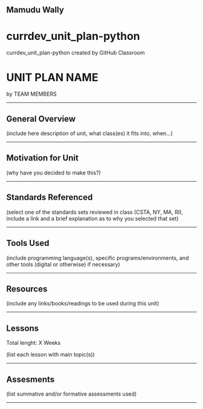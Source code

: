 ## Mamudu Wally

# currdev_unit_plan-python
currdev_unit_plan-python created by GitHub Classroom

# UNIT PLAN NAME
by TEAM MEMBERS

-----

## General Overview
(include here description of unit, what class(es) it fits into, when...)

---

## Motivation for Unit
(why have you decided to make this?)

---

## Standards Referenced
(select one of the standards sets reviewed in class (CSTA, NY, MA, RI), include a link and a brief explanation as to why you selected that set)

---

## Tools Used
(include programming language(s), specific programs/environments, and other tools (digital or otherwise) if necessary)

---

## Resources
(include any links/books/readings to be used during this unit)

---

## Lessons
Total lenght: X Weeks

(list each lesson with main topic(s))

---

## Assesments
(list summative and/or formative assessments used)

---
